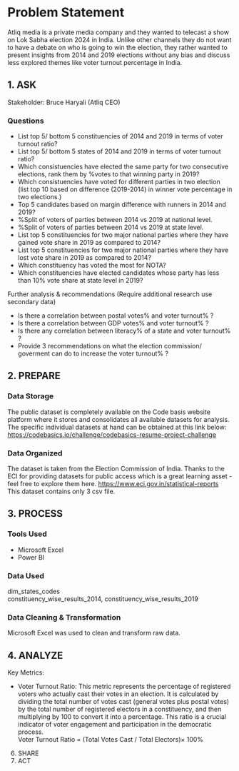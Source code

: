 # Problem Statement  
Atliq media is a private media company and they wanted to telecast a show on Lok Sabha election 2024 in India. Unlike other channels they do not want to have a debate on who is going to win the election, they rather wanted to present insights from 2014 and 2019 elections without any bias and discuss less explored themes like voter turnout percentage in India.  

## 1. ASK  
Stakeholder: Bruce Haryali (Atliq CEO)  

### Questions  
* List top 5/ bottom 5 constituencies of 2014 and 2019 in terms of voter turnout ratio?
* List top 5/ bottom 5 states of 2014 and 2019 in terms of voter turnout ratio?
* Which consistuencies have elected the same party for two consecutive elections, rank them by %votes to that winning party in 2019?
* Which consistuencies have voted for different parties in two election (list top 10 based on difference (2019-2014) in winner vote percentage in two elections.)
* Top 5 candidates based on margin difference with runners in 2014 and 2019?
* %Split of voters of parties between 2014 vs 2019 at national level.
* %Split of voters of parties between 2014 vs 2019 at state level.
* List top 5 constituencies for two major national parties where they have gained vote share in 2019 as compared to 2014?
* List top 5 constituencies for two major national parties where they have lost vote share in 2019 as compared to 2014?
* Which constituency has voted the most for NOTA?
* Which constituencies have elected candidates whose party has less than 10% vote share at state level in 2019?  

Further analysis & recommendations (Require additional research use secondary data)
* Is there a correlation between postal votes% and voter turnout% ?
* Is there a correlation between GDP votes% and voter turnout% ?
* Is there any correlation between literacy% of a state and voter turnout% ?
* Provide 3 recommendations on what the election commission/ goverment can do to increase the voter turnout% ?  

## 2. PREPARE  
### Data Storage  
The public dataset is completely available on the Code basis website platform where it stores and consolidates all available datasets for analysis. The specific individual datasets at hand can be obtained at this link below: https://codebasics.io/challenge/codebasics-resume-project-challenge


### Data Organized  
The dataset is taken from the Election Commission of India. Thanks to the ECI for providing datasets for public access which is a great learning asset - feel free to explore them here. https://www.eci.gov.in/statistical-reports  
This dataset contains only 3 csv file. 

## 3. PROCESS  

### Tools Used  
* Microsoft Excel  
* Power BI  

### Data Used  
dim_states_codes  
constituency_wise_results_2014, constituency_wise_results_2019  

### Data Cleaning & Transformation  
Microsoft Excel was used to clean and transform raw data.




## 4. ANALYZE  
Key Metrics:  
* Voter Turnout Ratio: This metric represents the percentage of registered voters who actually cast their votes in an election. It is calculated by dividing the total number of votes cast (general votes plus postal votes) by the total number of registered electors in a constituency, and then multiplying by 100 to convert it into a percentage. This ratio is a crucial indicator of voter engagement and participation in the democratic process.  
Voter Turnout Ratio = (Total Votes Cast / Total Electors)× 100%


6. SHARE
7. ACT
